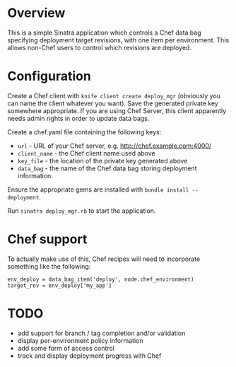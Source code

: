 Overview
========

This is a simple Sinatra application which controls a Chef data bag specifying deployment target revisions, with one item per environment. This allows non-Chef users to control which revisions are deployed.

Configuration
=============

Create a Chef client with `knife client create deploy_mgr` (obviously you can name the client whatever you want). Save the generated private key somewhere appropriate. If you are using Chef Server, this client apparently needs admin rights in order to update data bags.

Create a chef.yaml file containing the following keys:
* `url` - URL of your Chef server, e.g. http://chef.example.com:4000/
* `client_name` - the Chef client name used above
* `key_file` - the location of the private key generated above
* `data_bag` - the name of the Chef data bag storing deployment information.

Ensure the appropriate gems are installed with `bundle install --deployment`.

Run `sinatra deploy_mgr.rb` to start the application.

Chef support
============

To actually make use of this, Chef recipes will need to incorporate something like the following:

    env_deploy = data_bag_item('deploy', node.chef_environment)
    target_rev = env_deploy['my_app']

TODO
====
* add support for branch / tag completion and/or validation
* display per-environment policy information
* add some form of access control
* track and display deployment progress with Chef
